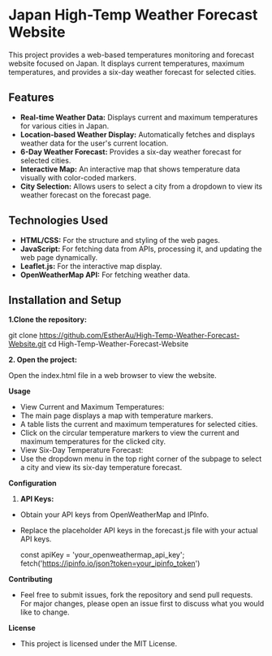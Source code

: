 # Japan High-Temp Weather Forecast Website

This project provides a web-based temperatures monitoring and forecast website focused on Japan. It displays current temperatures, maximum temperatures, and provides a six-day weather forecast for selected cities.

## Features

- **Real-time Weather Data:** Displays current and maximum temperatures for various cities in Japan.
- **Location-based Weather Display:** Automatically fetches and displays weather data for the user's current location.
- **6-Day Weather Forecast:** Provides a six-day weather forecast for selected cities.
- **Interactive Map:** An interactive map that shows temperature data visually with color-coded markers.
- **City Selection:** Allows users to select a city from a dropdown to view its weather forecast on the forecast page.

## Technologies Used

- **HTML/CSS:** For the structure and styling of the web pages.
- **JavaScript:** For fetching data from APIs, processing it, and updating the web page dynamically.
- **Leaflet.js:** For the interactive map display.
- **OpenWeatherMap API:** For fetching weather data.

## Installation and Setup

 **1.Clone the repository:**

git clone https://github.com/EstherAu/High-Temp-Weather-Forecast-Website.git
cd High-Temp-Weather-Forecast-Website

 **2. Open the project:**

Open the index.html file in a web browser to view the website.

**Usage**

- View Current and Maximum Temperatures:
- The main page displays a map with temperature markers.
- A table lists the current and maximum temperatures for selected cities.
- Click on the circular temperature markers to view the current and maximum temperatures for the clicked city.
- View Six-Day Temperature Forecast:
- Use the dropdown menu in the top right corner of the subpage to select a city and view its six-day temperature forecast.

**Configuration**

 1. **API Keys:**
- Obtain your API keys from OpenWeatherMap and IPInfo.
- Replace the placeholder API keys in the forecast.js file with your actual API keys.

     const apiKey = 'your_openweathermap_api_key';
   fetch('https://ipinfo.io/json?token=your_ipinfo_token')


**Contributing**

- Feel free to submit issues, fork the repository and send pull requests. For major changes, please open an issue first to discuss what you would like to change.

**License**

- This project is licensed under the MIT License.







